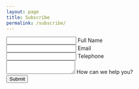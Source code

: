 ```yaml
---
layout: page
title: Subscribe
permalink: /subscribe/
---
```


<div class="row mar-top-50">
    <form action="http://kodeplay.us1.list-manage2.com/subscribe/post" method="POST" id="form" class="col s12">
    <input type="hidden" name="u" value="6e6b97bcec6ff8a7445db3971">
    <input type="hidden" name="id" value="4d6ccc6413">
    <!--
    <form class="col s12" action="" method="POST">
    -->
      <div class="row">
        <div class="input-field col s6 pad20">
          <input name="FNAME" id="first_name" type="text" class="validate">
          <label for="FNAME" class="standard_font_estimate">Full Name</label>
          <div id="first_name_e" style="color:red;"></div>
        </div>
        <div class="input-field col s6 pad20">
          <input id="email" name="EMAIL" type="email" class="validate">
          <label for="EMAIL" class="standard_font_estimate">Email</label>
          <div id="email_e" style="color:red;"></div>
        </div>
      </div>
      <div class="row">
        <div class="input-field col s12 pad20">
            <input id="telephone" name="PHONE" type="tel" class="validate">
            <label for="PHONE" class="standard_font_estimate">Telephone</label>
            <div id="telephone_e" style="color:red;"></div>
        </div>
      </div>
      <div class="row">
        <div class="input-field col s12">
          <textarea id="textarea1" name="NEWUNIQUE" class="materialize-textarea"></textarea>
          <label for="NEWUNIQUE" class="standard_font_estimate">How can we help you?</label>
        </div>
      </div>
      <button class="btn waves-effect waves-light" type="button" id="emailLink" name="action">Submit
        <i class="mdi-content-send right"></i>
      </button>
    </form>
   
  </div>
  <script src="https://code.jquery.com/jquery-2.1.1.min.js"></script>
  <script type="text/javascript">
    //$(document).ready(function() {
      //$('select').material_select();
    //});
    $(function () {
      $('#emailLink').on('click', function (event) {
        event.preventDefault();
        //var email1 = 'aaron@kodeplay.com';
        //var subject = 'Request Estimate';
        first_name = $('#first_name').val();
        email = $('#email').val();
        telephone = $('#telephone').val();
        
        $('#first_name_e').html('');
        $('#email_e').html('');
        $('#telephone_e').html('');
        $('#first_name').css({"border-bottom" : "1px solid #9e9e9e", "border-shadow" : "0 0 0 0 solid #9e9e9e"});
        $('#email').css({"border-bottom" : "1px solid #9e9e9e", "border-shadow" : "0 0 0 0 solid #9e9e9e"});
        $('#telephone').css({"border-bottom" : "1px solid #9e9e9e", "border-shadow" : "0 0 0 0 solid #9e9e9e"});
        if(first_name == ''){
          $('#first_name').css({"border-bottom" : "1px solid red", "border-shadow" : "0 1px 0 0 solid red"});
          $('#first_name_e').html('Please Enter Full Name');
          return false;
        }
        if(email == ''){
          $('#email').css({"border-bottom" : "1px solid red", "border-shadow" : "0 1px 0 0 solid red"});
          $('#email_e').html('Please Enter Email');
          return false;
        }
        email_val = validateEmail(email);
        if(email_val === false){
          $('#email').css({"border-bottom" : "1px solid red", "border-shadow" : "0 1px 0 0 solid red"});
          $('#email_e').html('Please Enter valid Email');
          return false;
        }
        if(telephone == ''){
          $('#telephone').css({"border-bottom" : "1px solid red", "border-shadow" : "0 1px 0 0 solid red"});
          $('#telephone_e').html('Please Enter Telephone Number');
          return false;
        }
        var phoneNum = telephone.replace(/[^\d]/g, '');
        if(phoneNum.length >= 10 && phoneNum.length < 12) {  
        } else {
          $('#telephone').css({"border-bottom" : "1px solid red", "border-shadow" : "0 1px 0 0 solid red"});
          $('#telephone_e').html('Please Enter valid Telephone Number');
          return false;
        }
        $('#form').submit();
        //body_content = 'Name : ' + first_name + '%0D%0A';
        //body_content += 'Email : ' + email + '%0D%0A';
        //body_content += 'Phone : ' + telephone + '%0D%0A';
        //body_content += 'Explain us about this product or service : ' + textarea1 + '%0D%0A';
        //body_content += 'who are your users ? which new job will they be able to do when you launch ? : ' + textarea2 + '%0D%0A';
        //body_content += 'What is new and unique about this product or service ? what is your unique selling proposition and which advantage do you have over your competition ? : ' + textarea3 + '%0D%0A';
        //body_content += 'Estimated project time/cost : ' + estimate_time + '%0D%0A';
        //body_content += 'How did you hear about Kodeplay ? : ' + text1 + '%0D%0A';
        //body_content += 'Your timezone : ' + text2 + '%0D%0A';
        //var emailBody = body_content;
        //var emailBody = 'Some blah%0D%0ASome blah';
        //window.location = 'mailto:' + email1 + '?subject=' + subject + '&body=' +   emailBody;
      });
    });
    function validateEmail(email) {
      var re = /^([\w-]+(?:\.[\w-]+)*)@((?:[\w-]+\.)*\w[\w-]{0,66})\.([a-z]{2,6}(?:\.[a-z]{2})?)$/i;
      return re.test(email);
    }
    function phonenumber(inputtxt){  
      var phoneno = /^\d{10}$/;  
      if(inputtxt.value.match(phoneno)){  
        return true;  
      } else {  
        return false;  
      }  
    }
  </script>
